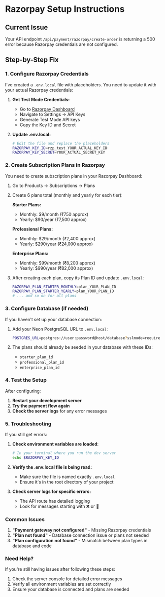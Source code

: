 # Razorpay Setup Instructions

## Current Issue
Your API endpoint `/api/payment/razorpay/create-order` is returning a 500 error because Razorpay credentials are not configured.

## Step-by-Step Fix

### 1. Configure Razorpay Credentials

I've created a `.env.local` file with placeholders. You need to update it with your actual Razorpay credentials:

1. **Get Test Mode Credentials:**
   - Go to [Razorpay Dashboard](https://dashboard.razorpay.com)
   - Navigate to Settings → API Keys
   - Generate Test Mode API keys
   - Copy the Key ID and Secret

2. **Update .env.local:**
   ```bash
   # Edit the file and replace the placeholders
   RAZORPAY_KEY_ID=rzp_test_YOUR_ACTUAL_KEY_ID
   RAZORPAY_KEY_SECRET=YOUR_ACTUAL_SECRET_KEY
   ```

### 2. Create Subscription Plans in Razorpay

You need to create subscription plans in your Razorpay Dashboard:

1. Go to Products → Subscriptions → Plans
2. Create 6 plans total (monthly and yearly for each tier):
   
   **Starter Plans:**
   - Monthly: $9/month (₹750 approx)
   - Yearly: $90/year (₹7,500 approx)
   
   **Professional Plans:**
   - Monthly: $29/month (₹2,400 approx)
   - Yearly: $290/year (₹24,000 approx)
   
   **Enterprise Plans:**
   - Monthly: $99/month (₹8,200 approx)
   - Yearly: $990/year (₹82,000 approx)

3. After creating each plan, copy its Plan ID and update `.env.local`:
   ```bash
   RAZORPAY_PLAN_STARTER_MONTHLY=plan_YOUR_PLAN_ID
   RAZORPAY_PLAN_STARTER_YEARLY=plan_YOUR_PLAN_ID
   # ... and so on for all plans
   ```

### 3. Configure Database (if needed)

If you haven't set up your database connection:

1. Add your Neon PostgreSQL URL to `.env.local`:
   ```bash
   POSTGRES_URL=postgres://user:password@host/database?sslmode=require
   ```

2. The plans should already be seeded in your database with these IDs:
   - `starter_plan_id`
   - `professional_plan_id`
   - `enterprise_plan_id`

### 4. Test the Setup

After configuring:

1. **Restart your development server**
2. **Try the payment flow again**
3. **Check the server logs** for any error messages

### 5. Troubleshooting

If you still get errors:

1. **Check environment variables are loaded:**
   ```bash
   # In your terminal where you run the dev server
   echo $RAZORPAY_KEY_ID
   ```

2. **Verify the .env.local file is being read:**
   - Make sure the file is named exactly `.env.local`
   - Ensure it's in the root directory of your project

3. **Check server logs for specific errors:**
   - The API route has detailed logging
   - Look for messages starting with ❌ or 📝

### Common Issues

1. **"Payment gateway not configured"** - Missing Razorpay credentials
2. **"Plan not found"** - Database connection issue or plans not seeded
3. **"Plan configuration not found"** - Mismatch between plan types in database and code

### Need Help?

If you're still having issues after following these steps:
1. Check the server console for detailed error messages
2. Verify all environment variables are set correctly
3. Ensure your database is connected and plans are seeded